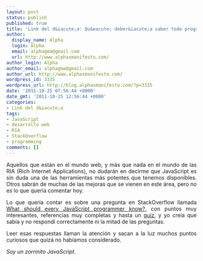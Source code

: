 ```yaml
---
layout: post
status: publish
published: true
title: 'Link del d&iacute;a: Qu&eacute; deber&iacute;a saber todo programador JavaScript'
author:
  display_name: Alpha
  login: Alpha
  email: alphagma@gmail.com
  url: http://www.alphasmanifesto.com/
author_login: Alpha
author_email: alphagma@gmail.com
author_url: http://www.alphasmanifesto.com/
wordpress_id: 3335
wordpress_url: http://blog.alphasmanifesto.com/?p=3335
date: '2011-10-25 07:56:44 +0000'
date_gmt: '2011-10-25 12:56:44 +0000'
categories:
- Link del d&iacute;a
tags:
- JavaScript
- desarrollo web
- RIA
- StackOverflow
- programming
comments: []
---
```

<p style="text-align: justify;">Aquellos que est&aacute;n en el mundo web, y m&aacute;s que nada en el mundo de las RIA (Rich Internet Applications), no dudar&aacute;n en decirme que JavaScript es sin duda una de las herramientas m&aacute;s potentes que tenemos disponibles. Otros sabr&aacute;n de muchas de las mejoras que se vienen en este &aacute;rea, pero no es lo que quer&iacute;a comentar hoy.</p>
<p style="text-align: justify;">Lo que quer&iacute;a contar es sobre una pregunta en StackOverflow llamada <a href="http://stackoverflow.com/questions/2628672/what-should-every-javascript-programmer-know">What should every JavaScript programmer know?</a>, con puntos muy interesantes, referencias muy completas y hasta un <a href="http://perfectionkills.com/javascript-quiz/">quiz</a>, y yo cre&iacute;a que sab&iacute;a y no respond&iacute; correctamente ni la mitad de las preguntas.</p>
<p style="text-align: justify;">Leer esas respuestas llaman la atenci&oacute;n y sacan a la luz muchos puntos curiosos que quiz&aacute; no hab&iacute;amos considerado.</p>
<p style="text-align: justify;"><em>Soy un zorrinito JavaScript.</em></p>
